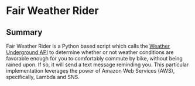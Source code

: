 # Fair Weather Rider

## Summary

Fair Weather Rider is a Python based script which calls the [Weather Underground API](https://www.wunderground.com/weather/api/) to determine whether or not weather conditions are favorable enough for you to comfortably commute by bike, without being rained upon. If so, it will send a text message reminding you. This particular implementation leverages the power of Amazon Web Services (AWS), specifically, Lambda and SNS.
